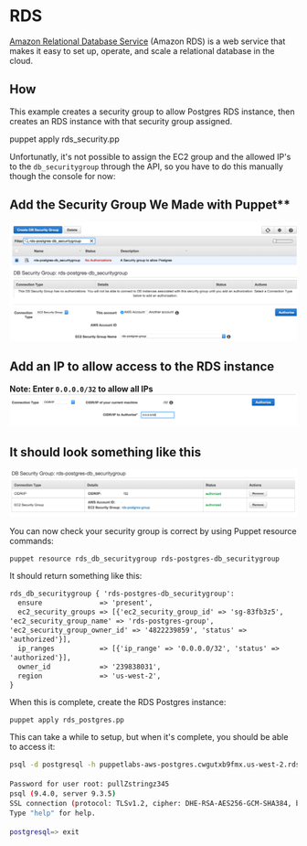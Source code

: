 # RDS

[Amazon Relational Database Service](http://aws.amazon.com/rds/) (Amazon RDS) is a web service that makes it easy to set up, operate, and scale a relational database in the cloud.

## How

This example creates a security group to allow Postgres RDS instance, then creates an RDS instance with that security group assigned.

  puppet apply rds_security.pp

Unfortunatly, it's not possible to assign the EC2 group and the allowed IP's to the `db_securitygroup` through the API, so you have to do this manually though the console for now:

## Add the Security Group We Made with Puppet**
![Add EC2 Security Group](./images/add-rds-securitygroup.png?raw=true)

## Add an IP to allow access to the RDS instance
**Note: Enter `0.0.0.0/32` to allow all IPs**
![Add IP to allow](./images/add-ip-to-allow.png?raw=true)

## It should look something like this
![Final Look](./images/final-screen.png?raw=true)

You can now check your security group is correct by using Puppet resource commands:

    puppet resource rds_db_securitygroup rds-postgres-db_securitygroup

It should return something like this:

```puppet
rds_db_securitygroup { 'rds-postgres-db_securitygroup':
  ensure              => 'present',
  ec2_security_groups => [{'ec2_security_group_id' => 'sg-83fb3z5', 'ec2_security_group_name' => 'rds-postgres-group', 'ec2_security_group_owner_id' => '4822239859', 'status' => 'authorized'}],
  ip_ranges           => [{'ip_range' => '0.0.0.0/32', 'status' => 'authorized'}],
  owner_id            => '239838031',
  region              => 'us-west-2',
}
```
When this is complete, create the RDS Postgres instance:

    puppet apply rds_postgres.pp

This can take a while to setup, but when it's complete, you should be able to access it:

```bash
psql -d postgresql -h puppetlabs-aws-postgres.cwgutxb9fmx.us-west-2.rds.amazonaws.com -U root

Password for user root: pullZstringz345
psql (9.4.0, server 9.3.5)
SSL connection (protocol: TLSv1.2, cipher: DHE-RSA-AES256-GCM-SHA384, bits: 256, compression: off)
Type "help" for help.

postgresql=> exit
```